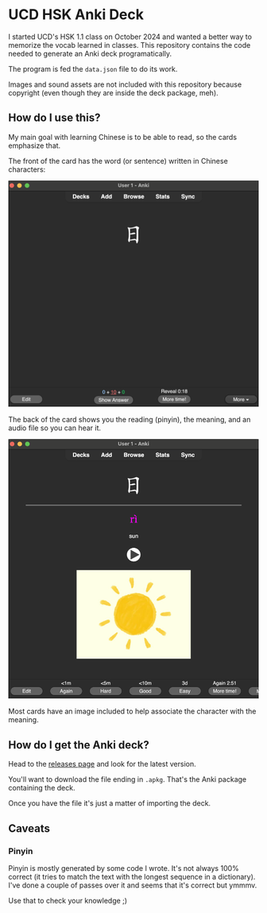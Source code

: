 # UCD HSK Anki Deck

I started UCD's HSK 1.1 class on October 2024 and wanted a better way to memorize the vocab learned in classes.
This repository contains the code needed to generate an Anki deck programatically.

The program is fed the `data.json` file to do its work.

Images and sound assets are not included with this repository because copyright (even though they are inside the deck package, meh).

## How do I use this?

My main goal with learning Chinese is to be able to read, so the cards emphasize that.

The front of the card has the word (or sentence) written in Chinese characters:

![](_assets/front.png)


The back of the card shows you the reading (pinyin), the meaning, and an audio file so you can hear it. 

![](_assets/back.png)

Most cards have an image included to help associate the character with the meaning.

## How do I get the Anki deck?

Head to the [releases page](https://github.com/ltadeut/ucd-hsk-anki-deck/releases) and look for the latest version.

You'll want to download the file ending in `.apkg`. That's the Anki package containing the deck.

Once you have the file it's just a matter of importing the deck.

## Caveats

### Pinyin

Pinyin is mostly generated by some code I wrote. It's not always 100% correct (it tries to match the text with the longest sequence in a dictionary).
I've done a couple of passes over it and seems that it's correct but ymmmv.

Use that to check your knowledge ;)
